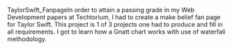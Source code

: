TaylorSwift_FanpageIn order to attain a passing grade in my Web Development papers at Techtorium, I had to create a make belief fan page for Taylor Swift. 
This project is 1 of 3 projects one had to produce and fill in all requirements. I got to learn how a Gnatt chart works with use of waterfall methodology.

